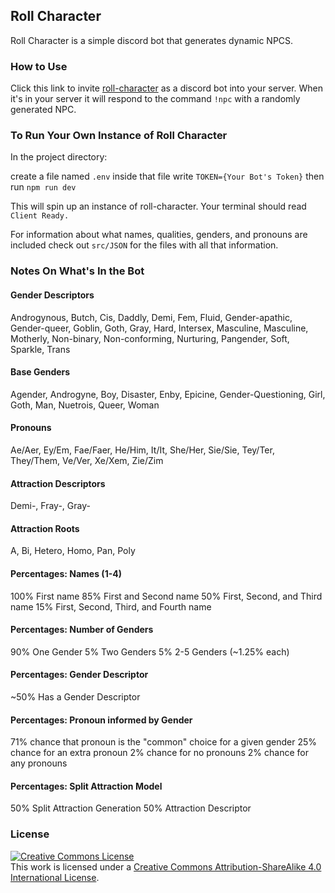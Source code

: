 ## Roll Character

Roll Character is a simple discord bot that generates dynamic NPCS.

### How to Use

Click this link to invite [roll-character](https://t.co/9X0A9QqWst?amp=1) as a discord bot into your server.
When it's in your server it will respond to the command `!npc` with a randomly generated NPC.

### To Run Your Own Instance of Roll Character

In the project directory:

create a file named `.env`
inside that file write `TOKEN={Your Bot's Token}`
then run `npm run dev`

This will spin up an instance of roll-character.
Your terminal should read `Client Ready.`

For information about what names, qualities, genders, and pronouns are included check out `src/JSON` for the files with all that information.

### Notes On What's In the Bot

#### Gender Descriptors
Androgynous, Butch, Cis, Daddly, Demi, Fem, Fluid, Gender-apathic, Gender-queer, Goblin, Goth, Gray, Hard, Intersex, Masculine, Masculine, Motherly, Non-binary, Non-conforming, Nurturing, Pangender, Soft, Sparkle, Trans

#### Base Genders
Agender, Androgyne, Boy, Disaster, Enby, Epicine, Gender-Questioning, Girl, Goth, Man, Nuetrois, Queer, Woman

#### Pronouns
Ae/Aer, Ey/Em, Fae/Faer, He/Him, It/It, She/Her, Sie/Sie, Tey/Ter, They/Them, Ve/Ver, Xe/Xem, Zie/Zim

#### Attraction Descriptors
Demi-, Fray-, Gray-

#### Attraction Roots
A, Bi, Hetero, Homo, Pan, Poly

#### Percentages: Names (1-4)
100% First name
85% First and Second name
50% First, Second, and Third name
15% First, Second, Third, and Fourth name

#### Percentages: Number of Genders
90% One Gender
5% Two Genders
5% 2-5 Genders (~1.25% each)

#### Percentages: Gender Descriptor
~50% Has a Gender Descriptor

#### Percentages: Pronoun informed by Gender
71% chance that pronoun is the "common" choice for a given gender
25% chance for an extra pronoun
2% chance for no pronouns
2% chance for any pronouns

#### Percentages: Split Attraction Model
50% Split Attraction Generation
50% Attraction Descriptor

### License

<a rel="license" href="http://creativecommons.org/licenses/by-sa/4.0/"><img alt="Creative Commons License" style="border-width:0" src="https://i.creativecommons.org/l/by-sa/4.0/88x31.png" /></a><br />This work is licensed under a <a rel="license" href="http://creativecommons.org/licenses/by-sa/4.0/">Creative Commons Attribution-ShareAlike 4.0 International License</a>.
